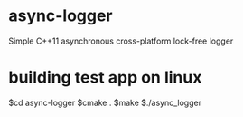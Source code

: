 # async-logger
Simple C++11 asynchronous cross-platform lock-free logger

# building test app on linux
$cd async-logger
$cmake .
$make
$./async_logger

